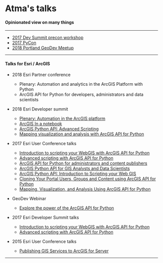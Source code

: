 # Atma's talks
#### Opinionated view on many things

-------------------------------------
- [2017 Dev Summit precon workshop](arcgis_workshop/index.html)
- [2017 PyCon](pycon_2017/index.html)
- [2018 Portland GeoDev Meetup]()

-------------------------------------
#### Talks for Esri / ArcGIS
- 2018 Esri Partner conference
  - Plenary: Automation and analytics in the ArcGIS Platform with Python
  - ArcGIS API for Python for developers, administrators and data scientists
- 2018 Esri Developer summit
  - [Plenary: Automation in the ArcGIS platform](https://www.youtube.com/watch?v=mZM0zYI1KUE&t=462s&list=PLaPDDLTCmy4aE-073hhwZQplvJ8MmKZCe&index=21)
  - [ArcGIS In a notebook]()
  - [ArcGIS Python API: Advanced Scripting]()
  - [Mapping visualization and analysis with ArcGIS API for Python]()

- 2017 Esri User Conference talks
  - [Introduction to scripting your WebGIS with ArcGIS API for Python](https://www.youtube.com/watch?v=o9x0dtNrGEU&list=PLGZUzt4E4O2JaOMx_XZc85VdMIrqLGaVf&index=2)
  - [Advanced scripting with ArcGIS API for Python](https://www.youtube.com/watch?v=TwweBIsbtJo&list=PLGZUzt4E4O2JaOMx_XZc85VdMIrqLGaVf&index=3)
  - [ArcGIS API for Python for administrators and content publishers](https://www.youtube.com/watch?v=4AzOodYTHs4&list=PLGZUzt4E4O2JaOMx_XZc85VdMIrqLGaVf&index=4)
  - [ArcGIS Python API for GIS Analysts and Data Scientists](https://github.com/Esri/arcgis-python-api/tree/master/talks/uc2017/ArcGIS%20Python%20API%20for%20Analysts%20and%20Data%20Scientists)
  - [ArcGIS Python API: Introduction to Scripting your Web GIS](https://github.com/Esri/arcgis-python-api/tree/master/talks/uc2017/ArcGIS%20Python%20API%20-%20Introduction%20to%20Scripting%20Your%20Web%20GIS)
  - [Cloning Your Portal Users, Groups and Content using ArcGIS API for Python](https://github.com/Esri/arcgis-python-api/tree/master/talks/uc2017/Cloning%20Your%20Portal%20Users%2C%20Groups%20and%20Content%20using%20ArcGIS%20API%20for%20Python)
  - [Mapping, Visualization, and Analysis Using ArcGIS API for Python](https://github.com/Esri/arcgis-python-api/tree/master/talks/uc2017/Mapping%2C%20Visualization%2C%20and%20Analysis%20Using%20ArcGIS%20API%20for%20Python)

- GeoDev Webinar
  - [Explore the power of the ArcGIS API for Python](https://www.youtube.com/watch?v=abqhQI5MtHg&list=PLGZUzt4E4O2JaOMx_XZc85VdMIrqLGaVf&index=10&t=1s)

- 2017 Esri Developer Summit talks
  - [Introduction to scripting your WebGIS with ArcGIS API for Python](https://www.youtube.com/watch?v=o9x0dtNrGEU&list=PLGZUzt4E4O2JaOMx_XZc85VdMIrqLGaVf&index=2)
  - [Advanced scripting with ArcGIS API for Python](https://www.youtube.com/watch?v=TwweBIsbtJo&list=PLGZUzt4E4O2JaOMx_XZc85VdMIrqLGaVf&index=3)

- 2015 Esri User Conference talks
  - [Publishing GIS Services to ArcGIS for Server](http://proceedings.esri.com/library/userconf/proc15/tech-workshops/tw_310-184.ppt)
-------------------------------------